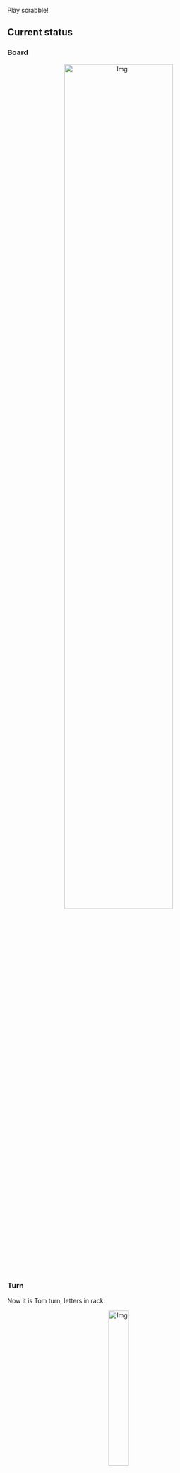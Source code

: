 
Play scrabble!
## Current status
### Board
<p align="center">
<img src="https://raw.githubusercontent.com/radosz99/radosz99/main/board.png" width=70% alt="Img"/>
    </p>
    
### Turn
Now it is Tom turn, letters in rack:
<p align="center">
<img src="https://raw.githubusercontent.com/radosz99/radosz99/main/rack.png" width=30% alt="Img"/>
</p>

### Game score
| Id | Player name | Points |
  | - | - | - |  
|0 | Tom | 0
|1 | Jerry | 0
## Make the move
Make the move and insert the letters by creating an [issue](https://github.com/radosz99/radosz99/issues/new?title=scrabble%7Cmove%7C7%3AA%3ARIDE&body=Just+push+%27Submit+new+issue%27+or+update+with+your+move.) according to the rules or...

## Possibly best moves  
Are you sure? :smiling_imp: :smiling_imp: :smiling_imp:
<details>
  <summary>Spoiler warning!</summary>
  
  | Id | Move | Issue link | Points |
  | - | - | - | - |  
|1| 7:H:middy | [scrabble&#124;move&#124;7:H:middy](https://github.com/radosz99/radosz99/issues/new?title=scrabble%7Cmove%7C7%3AH%3Amiddy&body=Just+push+%27Submit+new+issue%27+or+update+with+your+move.) | 32 
|2| 7:D:middy | [scrabble&#124;move&#124;7:D:middy](https://github.com/radosz99/radosz99/issues/new?title=scrabble%7Cmove%7C7%3AD%3Amiddy&body=Just+push+%27Submit+new+issue%27+or+update+with+your+move.) | 30 
|3| 7:G:middy | [scrabble&#124;move&#124;7:G:middy](https://github.com/radosz99/radosz99/issues/new?title=scrabble%7Cmove%7C7%3AG%3Amiddy&body=Just+push+%27Submit+new+issue%27+or+update+with+your+move.) | 24 
|4| 7:F:middy | [scrabble&#124;move&#124;7:F:middy](https://github.com/radosz99/radosz99/issues/new?title=scrabble%7Cmove%7C7%3AF%3Amiddy&body=Just+push+%27Submit+new+issue%27+or+update+with+your+move.) | 24 
|5| 7:E:middy | [scrabble&#124;move&#124;7:E:middy](https://github.com/radosz99/radosz99/issues/new?title=scrabble%7Cmove%7C7%3AE%3Amiddy&body=Just+push+%27Submit+new+issue%27+or+update+with+your+move.) | 24 
|6| 7:H:didy | [scrabble&#124;move&#124;7:H:didy](https://github.com/radosz99/radosz99/issues/new?title=scrabble%7Cmove%7C7%3AH%3Adidy&body=Just+push+%27Submit+new+issue%27+or+update+with+your+move.) | 18 
|7| 7:G:didy | [scrabble&#124;move&#124;7:G:didy](https://github.com/radosz99/radosz99/issues/new?title=scrabble%7Cmove%7C7%3AG%3Adidy&body=Just+push+%27Submit+new+issue%27+or+update+with+your+move.) | 18 
|8| 7:F:didy | [scrabble&#124;move&#124;7:F:didy](https://github.com/radosz99/radosz99/issues/new?title=scrabble%7Cmove%7C7%3AF%3Adidy&body=Just+push+%27Submit+new+issue%27+or+update+with+your+move.) | 18 
|9| 7:E:didy | [scrabble&#124;move&#124;7:E:didy](https://github.com/radosz99/radosz99/issues/new?title=scrabble%7Cmove%7C7%3AE%3Adidy&body=Just+push+%27Submit+new+issue%27+or+update+with+your+move.) | 18 
|10| 7:H:miry | [scrabble&#124;move&#124;7:H:miry](https://github.com/radosz99/radosz99/issues/new?title=scrabble%7Cmove%7C7%3AH%3Amiry&body=Just+push+%27Submit+new+issue%27+or+update+with+your+move.) | 18 
</details>
    
## Latest moves

| Id | Type | Move / Letters to replace | Created words / New letters | Date | Points | Player | Who |
| - | - | - | - | - | - | - | - |